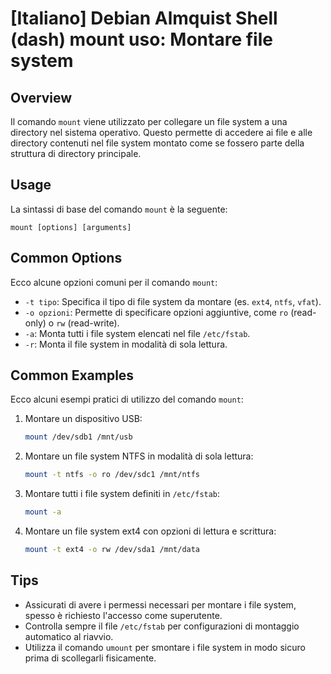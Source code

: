 # [Italiano] Debian Almquist Shell (dash) mount uso: Montare file system

## Overview
Il comando `mount` viene utilizzato per collegare un file system a una directory nel sistema operativo. Questo permette di accedere ai file e alle directory contenuti nel file system montato come se fossero parte della struttura di directory principale.

## Usage
La sintassi di base del comando `mount` è la seguente:

```
mount [options] [arguments]
```

## Common Options
Ecco alcune opzioni comuni per il comando `mount`:

- `-t tipo`: Specifica il tipo di file system da montare (es. `ext4`, `ntfs`, `vfat`).
- `-o opzioni`: Permette di specificare opzioni aggiuntive, come `ro` (read-only) o `rw` (read-write).
- `-a`: Monta tutti i file system elencati nel file `/etc/fstab`.
- `-r`: Monta il file system in modalità di sola lettura.

## Common Examples
Ecco alcuni esempi pratici di utilizzo del comando `mount`:

1. Montare un dispositivo USB:
   ```bash
   mount /dev/sdb1 /mnt/usb
   ```

2. Montare un file system NTFS in modalità di sola lettura:
   ```bash
   mount -t ntfs -o ro /dev/sdc1 /mnt/ntfs
   ```

3. Montare tutti i file system definiti in `/etc/fstab`:
   ```bash
   mount -a
   ```

4. Montare un file system ext4 con opzioni di lettura e scrittura:
   ```bash
   mount -t ext4 -o rw /dev/sda1 /mnt/data
   ```

## Tips
- Assicurati di avere i permessi necessari per montare i file system, spesso è richiesto l'accesso come superutente.
- Controlla sempre il file `/etc/fstab` per configurazioni di montaggio automatico al riavvio.
- Utilizza il comando `umount` per smontare i file system in modo sicuro prima di scollegarli fisicamente.
